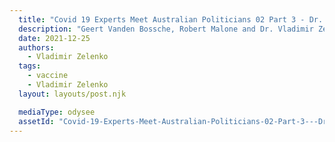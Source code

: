 ```yaml
---
  title: "Covid 19 Experts Meet Australian Politicians 02 Part 3 - Dr. Vladimir Zelenko"
  description: "Geert Vanden Bossche, Robert Malone and Dr. Vladimir Zelenko talk with Australian politicians about Covid-19"
  date: 2021-12-25
  authors:
    - Vladimir Zelenko
  tags:
    - vaccine
    - Vladimir Zelenko
  layout: layouts/post.njk

  mediaType: odysee
  assetId: "Covid-19-Experts-Meet-Australian-Politicians-02-Part-3---Dr.-Vladimir-Zelenko/b491c924998fa57971734397852a1c6c44afd81b"
---
```

